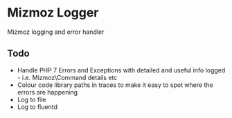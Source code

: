 # Mizmoz Logger

Mizmoz logging and error handler

## Todo

- Handle PHP 7 Errors and Exceptions with detailed and useful info logged - i.e. Mizmoz\Command details etc
- Colour code library paths in traces to make it easy to spot where the errors are happening
- Log to file
- Log to fluentd
